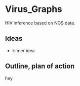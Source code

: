 # Virus_Graphs

HIV inference based on NGS data. 

## Ideas

* k-mer idea


## Outline, plan of action

hey


